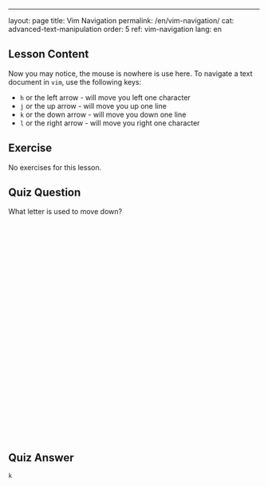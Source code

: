 ---
layout: page
title: Vim Navigation
permalink: /en/vim-navigation/
cat: advanced-text-manipulation
order: 5
ref: vim-navigation
lang: en

## Lesson Content

Now you may notice, the mouse is nowhere is use here. To navigate a text document in `vim`, use the following keys: 

* `h` or the left arrow - will move you left one character
* `j` or the up arrow - will move you up one line
* `k` or the down arrow - will move you down one line
* `l` or the right arrow - will move you right one character

## Exercise

No exercises for this lesson.

## Quiz Question

What letter is used to move down?  
<br /><br /><br /><br /><br /><br /><br /><br /><br /><br /><br /><br /><br /><br /><br /><br /><br /><br /><br /><br /><br /><br /><br /><br /><br /><br />
## Quiz Answer

`k`